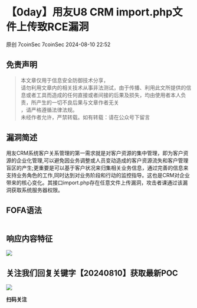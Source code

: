 #  【0day】用友U8 CRM import.php文件上传致RCE漏洞   
原创 7coinSec  7coinSec   2024-08-10 22:52  
  
## 免责声明  
> 本文章仅用于信息安全防御技术分享，  
请勿利用文章内的相关技术从事非法测试，由于传播、利用此文所提供的信息或者工具而造成的任何直接或者间接的后果及损失，均由使用者本人负责，所产生的一切不良后果与文章作者无关  
，请严格遵循法律法规。  
> 未经作者允许，严禁转载。如有转载：请在公众号下留言  
  
## 漏洞简述  
  
用友CRM系统客户关系管理的第一需求就是对客户资源的集中管理，即为客户资源的企业化管理,可以避免因业务调整或人员变动造成的客户资源流失和客户管理盲区的产生;更重要是可以基于客户状况来归集相关业务信息，通过完善的信息来支持业务角色的工作,同时达到对业务阶段和行动的监控指导。这也是CRM对企业带来的核心变化。其接口import.php存在任意文件上传漏洞，攻击者课通过该漏洞获取系统服务器权限。  
## FOFA语法  
```
```  
## 响应内容特征  
  
![](https://mmbiz.qpic.cn/mmbiz_png/p863n88MewrXibPMzHtPhicUsVwB6mbzbZN2QgySaS7Vq7lXeHgndgVpc8IY7uSHrkcR14ZmBRHfeNrMNGJVpMvQ/640?wx_fmt=png&from=appmsg "")  
  
## 关注我们回复关键字【20240810】获取最新POC  
  
![](https://mmbiz.qpic.cn/mmbiz_jpg/p863n88MewrrZDHj38ibIOLPsYibtuWjyicoPwia4bq3iaDOribz04XYR5GzWAt61lWzp8MVSXicSZiciblkosoASKUiaNfQ/640?wx_fmt=jpeg "")  
  
**扫码关注**  
  
  
